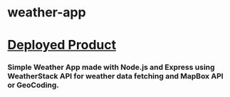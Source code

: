 # weather-app
# [Deployed Product](https://weather1app.herokuapp.com/)
### Simple Weather App made with Node.js and Express using WeatherStack API for weather data fetching and MapBox API or GeoCoding.
